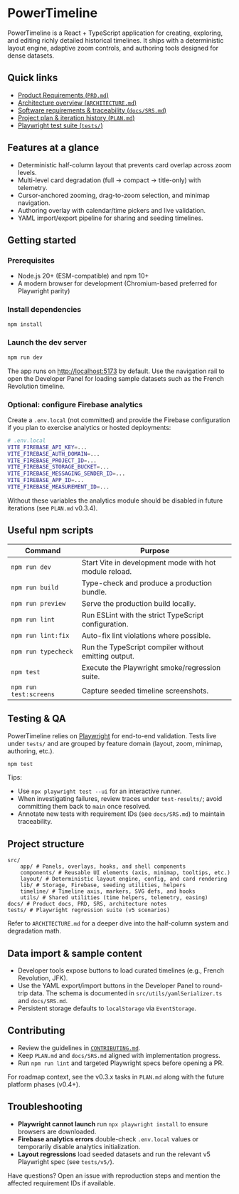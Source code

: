 # PowerTimeline

PowerTimeline is a React + TypeScript application for creating, exploring, and editing richly detailed historical timelines. It ships with a deterministic layout engine, adaptive zoom controls, and authoring tools designed for dense datasets.

## Quick links

- [Product Requirements (`PRD.md`)](./PRD.md)
- [Architecture overview (`ARCHITECTURE.md`)](./ARCHITECTURE.md)
- [Software requirements & traceability (`docs/SRS.md`)](./docs/SRS.md)
- [Project plan & iteration history (`PLAN.md`)](./PLAN.md)
- [Playwright test suite (`tests/`)](./tests)

## Features at a glance

- Deterministic half-column layout that prevents card overlap across zoom levels.
- Multi-level card degradation (full -> compact -> title-only) with telemetry.
- Cursor-anchored zooming, drag-to-zoom selection, and minimap navigation.
- Authoring overlay with calendar/time pickers and live validation.
- YAML import/export pipeline for sharing and seeding timelines.

## Getting started

### Prerequisites

- Node.js 20+ (ESM-compatible) and npm 10+
- A modern browser for development (Chromium-based preferred for Playwright parity)

### Install dependencies

```bash
npm install
```

### Launch the dev server

```bash
npm run dev
```

The app runs on <http://localhost:5173> by default. Use the navigation rail to open the Developer Panel for loading sample datasets such as the French Revolution timeline.

### Optional: configure Firebase analytics

Create a `.env.local` (not committed) and provide the Firebase configuration if you plan to exercise analytics or hosted deployments:

```bash
# .env.local
VITE_FIREBASE_API_KEY=...
VITE_FIREBASE_AUTH_DOMAIN=...
VITE_FIREBASE_PROJECT_ID=...
VITE_FIREBASE_STORAGE_BUCKET=...
VITE_FIREBASE_MESSAGING_SENDER_ID=...
VITE_FIREBASE_APP_ID=...
VITE_FIREBASE_MEASUREMENT_ID=...
```

Without these variables the analytics module should be disabled in future iterations (see `PLAN.md` v0.3.4).

## Useful npm scripts

| Command | Purpose |
| --- | --- |
| `npm run dev` | Start Vite in development mode with hot module reload. |
| `npm run build` | Type-check and produce a production bundle. |
| `npm run preview` | Serve the production build locally. |
| `npm run lint` | Run ESLint with the strict TypeScript configuration. |
| `npm run lint:fix` | Auto-fix lint violations where possible. |
| `npm run typecheck` | Run the TypeScript compiler without emitting output. |
| `npm test` | Execute the Playwright smoke/regression suite. |
| `npm run test:screens` | Capture seeded timeline screenshots. |

## Testing & QA

PowerTimeline relies on [Playwright](https://playwright.dev/) for end-to-end validation. Tests live under `tests/` and are grouped by feature domain (layout, zoom, minimap, authoring, etc.).

```bash
npm test
```

Tips:

- Use `npx playwright test --ui` for an interactive runner.
- When investigating failures, review traces under `test-results/`; avoid committing them back to `main` once resolved.
- Annotate new tests with requirement IDs (see `docs/SRS.md`) to maintain traceability.

## Project structure

```
src/
	app/ # Panels, overlays, hooks, and shell components
	components/ # Reusable UI elements (axis, minimap, tooltips, etc.)
	layout/ # Deterministic layout engine, config, and card rendering
	lib/ # Storage, Firebase, seeding utilities, helpers
	timeline/ # Timeline axis, markers, SVG defs, and hooks
	utils/ # Shared utilities (time helpers, telemetry, easing)
docs/ # Product docs, PRD, SRS, architecture notes
tests/ # Playwright regression suite (v5 scenarios)
```

Refer to `ARCHITECTURE.md` for a deeper dive into the half-column system and degradation math.

## Data import & sample content

- Developer tools expose buttons to load curated timelines (e.g., French Revolution, JFK).
- Use the YAML export/import buttons in the Developer Panel to round-trip data. The schema is documented in `src/utils/yamlSerializer.ts` and `docs/SRS.md`.
- Persistent storage defaults to `localStorage` via `EventStorage`.

## Contributing

- Review the guidelines in [`CONTRIBUTING.md`](./CONTRIBUTING.md).
- Keep `PLAN.md` and `docs/SRS.md` aligned with implementation progress.
- Run `npm run lint` and targeted Playwright specs before opening a PR.

For roadmap context, see the v0.3.x tasks in `PLAN.md` along with the future platform phases (v0.4+).

## Troubleshooting

- **Playwright cannot launch** run `npx playwright install` to ensure browsers are downloaded.
- **Firebase analytics errors** double-check `.env.local` values or temporarily disable analytics initialization.
- **Layout regressions** load seeded datasets and run the relevant v5 Playwright spec (see `tests/v5/`).

Have questions? Open an issue with reproduction steps and mention the affected requirement IDs if available.

